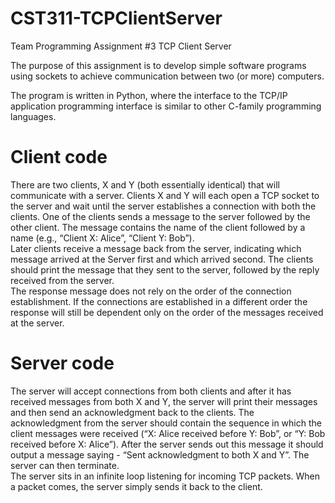# CST311-TCPClientServer
Team Programming Assignment #3 TCP Client Server

The purpose of this assignment is to develop simple software programs using sockets to achieve communication between two (or more) computers. 
 
The program is written in Python, where the interface to the TCP/IP application programming interface is similar to other C-family programming languages. 

# Client code 
There are two clients, X and Y (both essentially identical) that will communicate with a server. Clients X and Y will each open a TCP socket to the server and wait until the server establishes a connection with both the clients. One of the clients sends a message to the server followed by the other client. The message contains the name of the client followed by a name (e.g., “Client X: Alice”, “Client Y: Bob”).  
Later clients receive a message back from the server, indicating which message arrived at the Server first and which arrived second. The clients should print the message that they sent to the server, followed by the reply received from the server.  
The response message does not rely on the order of the connection establishment. If the connections are established in a different order the response will still be dependent only on the order of the messages received at the server.
 
# Server code 
The server will accept connections from both clients and after it has received messages from both X and Y, the server will print their messages and then send an acknowledgment back to the clients. The acknowledgment from the server should contain the sequence in which the client messages were received (“X: Alice received before Y: Bob”, or “Y: Bob received before X: Alice”). After the server sends out this message it should output a message saying - “Sent acknowledgment to both X and Y”. The server can then terminate.  
The server sits in an infinite loop listening for incoming TCP packets. When a packet comes, the server simply sends it back to the client.
